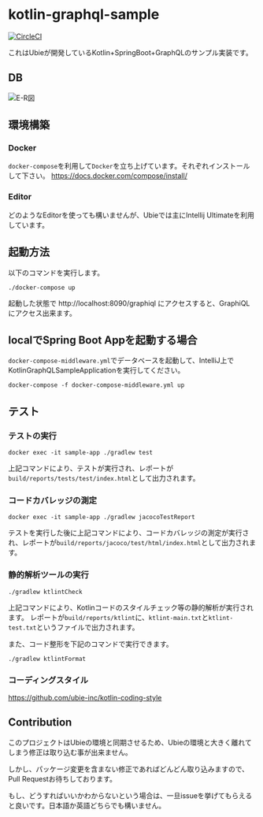 # kotlin-graphql-sample

[![CircleCI](https://circleci.com/gh/ubie-inc/kotlin-graphql-sample.svg?style=svg)](https://circleci.com/gh/ubie-inc/kotlin-graphql-sample)

これはUbieが開発しているKotlin+SpringBoot+GraphQLのサンプル実装です。

## DB

![E-R図](https://raw.githubusercontent.com/wiki/ubie-inc/kotlin-graphql-sample/images/er.png)

## 環境構築

### Docker

`docker-compose`を利用して`Docker`を立ち上げています。それぞれインストールして下さい。 https://docs.docker.com/compose/install/

### Editor

どのようなEditorを使っても構いませんが、Ubieでは主にIntellij Ultimateを利用しています。

## 起動方法

以下のコマンドを実行します。

```
./docker-compose up
```

起動した状態で http://localhost:8090/graphiql にアクセスすると、GraphiQLにアクセス出来ます。

## localでSpring Boot Appを起動する場合

`docker-compose-middleware.yml`でデータベースを起動して、IntelliJ上でKotlinGraphQLSampleApplicationを実行してください。

```
docker-compose -f docker-compose-middleware.yml up
```

## テスト

### テストの実行

```
docker exec -it sample-app ./gradlew test
```

上記コマンドにより、テストが実行され、レポートが`build/reports/tests/test/index.html`として出力されます。

### コードカバレッジの測定

```
docker exec -it sample-app ./gradlew jacocoTestReport
```

テストを実行した後に上記コマンドにより、コードカバレッジの測定が実行され、レポートが`build/reports/jacoco/test/html/index.html`として出力されます。

### 静的解析ツールの実行

```
./gradlew ktlintCheck
```

上記コマンドにより、Kotlinコードのスタイルチェック等の静的解析が実行されます。
レポートが`build/reports/ktlint`に、`ktlint-main.txt`と`ktlint-test.txt`というファイルで出力されます。

また、コード整形を下記のコマンドで実行できます。

```
./gradlew ktlintFormat
```

### コーディングスタイル

https://github.com/ubie-inc/kotlin-coding-style

## Contribution

このプロジェクトはUbieの環境と同期させるため、Ubieの環境と大きく離れてしまう修正は取り込む事が出来ません。

しかし、パッケージ変更を含まない修正であればどんどん取り込みますので、Pull Requestお待ちしております。

もし、どうすればいいかわからないという場合は、一旦issueを挙げてもらえると良いです。日本語か英語どちらでも構いません。
